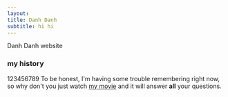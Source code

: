 ```yaml
---
layout: 
title: Danh Danh
subtitle: hi hi 
---
```


Danh Danh website


### my history


123456789
To be honest, I'm having some trouble remembering right now, so why don't you just watch [my movie](http://en.wikipedia.org/wiki/The_Princess_Bride_%28film%29) and it will answer **all** your questions.
